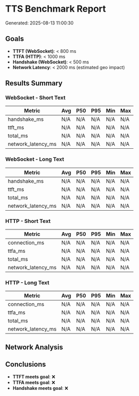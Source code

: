 # TTS Benchmark Report
Generated: 2025-08-13 11:00:30

## Goals
- **TTFT (WebSocket)**: < 800 ms
- **TTFA (HTTP)**: < 1000 ms  
- **Handshake (WebSocket)**: < 500 ms
- **Network Latency**: < 2000 ms (estimated geo impact)

## Results Summary

### WebSocket - Short Text
| Metric | Avg | P50 | P95 | Min | Max |
|--------|-----|-----|-----|-----|-----|
| handshake_ms | N/A | N/A | N/A | N/A | N/A |
| ttft_ms | N/A | N/A | N/A | N/A | N/A |
| total_ms | N/A | N/A | N/A | N/A | N/A |
| network_latency_ms | N/A | N/A | N/A | N/A | N/A |

### WebSocket - Long Text
| Metric | Avg | P50 | P95 | Min | Max |
|--------|-----|-----|-----|-----|-----|
| handshake_ms | N/A | N/A | N/A | N/A | N/A |
| ttft_ms | N/A | N/A | N/A | N/A | N/A |
| total_ms | N/A | N/A | N/A | N/A | N/A |
| network_latency_ms | N/A | N/A | N/A | N/A | N/A |

### HTTP - Short Text
| Metric | Avg | P50 | P95 | Min | Max |
|--------|-----|-----|-----|-----|-----|
| connection_ms | N/A | N/A | N/A | N/A | N/A |
| ttfa_ms | N/A | N/A | N/A | N/A | N/A |
| total_ms | N/A | N/A | N/A | N/A | N/A |
| network_latency_ms | N/A | N/A | N/A | N/A | N/A |

### HTTP - Long Text
| Metric | Avg | P50 | P95 | Min | Max |
|--------|-----|-----|-----|-----|-----|
| connection_ms | N/A | N/A | N/A | N/A | N/A |
| ttfa_ms | N/A | N/A | N/A | N/A | N/A |
| total_ms | N/A | N/A | N/A | N/A | N/A |
| network_latency_ms | N/A | N/A | N/A | N/A | N/A |

## Network Analysis

## Conclusions
- **TTFT meets goal**: ❌
- **TTFA meets goal**: ❌
- **Handshake meets goal**: ❌

